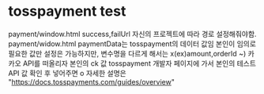 # tosspayment test
payment/window.html success,failUrl 자신의 프로젝트에 따라 경로 설정해줘야함.
payment/widow.html paymentData는 tosspayment의 데이터 값임 본인이 임의로 필요한 값만 설정은 가능하지만, 
변수명을 다르게 해서는 x(ex)amount,orderId ~) 카카오 API를 떠올리자
본인의 ck 값 tosspayment 개발자 페이지에 가서 본인의 테스트 API 값 확인 후 넣어주면 o
자세한 설명은 "https://docs.tosspayments.com/guides/overview"
